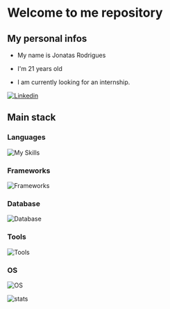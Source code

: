 # Welcome to me repository

## My personal infos

  - My name is Jonatas Rodrigues
  - I'm 21 years old

  - I am currently looking for an internship.

[![Linkedin](https://img.shields.io/badge/LinkedIn-0077B5?style=for-the-badge&logo=linkedin&logoColor=white)](https://www.linkedin.com/in/jonatasrodriguesdamasceno/)

## Main stack

### Languages

![My Skills](https://skillicons.dev/icons?i=go,js,py)

### Frameworks

![Frameworks](https://skillicons.dev/icons?i=vue,)

### Database

![Database](https://skillicons.dev/icons?i=mysql,postgres)

### Tools

![Tools](https://skillicons.dev/icons?i=vscode,postman,docker)

### OS

![OS](https://skillicons.dev/icons?i=windows,linux)

![stats](https://github-readme-status00.vercel.app/api/top-langs/?username=jonatas00&theme=holi)
